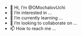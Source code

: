 - 👋 Hi, I’m @OMochalovUchi
- 👀 I’m interested in ...
- 🌱 I’m currently learning ...
- 💞️ I’m looking to collaborate on ...
- 📫 How to reach me ...

<!---
OMochalovUchi/OMochalovUchi is a ✨ special ✨ repository because its `README.md` (this file) appears on your GitHub profile.
You can click the Preview link to take a look at your changes.
--->

